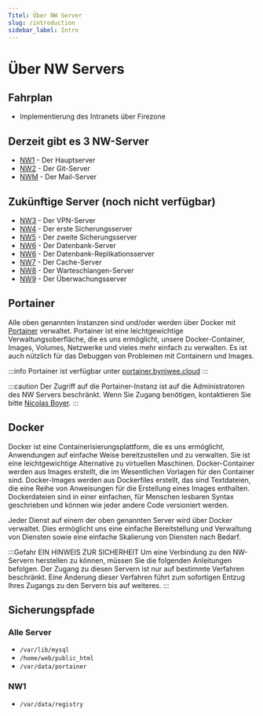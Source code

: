 ```yaml
---
Titel: Über NW Server
slug: /introduction
sidebar_label: Intro
---
```


# Über NW Servers

## Fahrplan

- Implementierung des Intranets über Firezone

## Derzeit gibt es 3 NW-Server

- [NW1](https://nw1.byniwee.cloud) - Der Hauptserver
- [NW2](https://nw2.byniwee.cloud) - Der Git-Server
- [NWM](https://nwm.byniwee.cloud) - Der Mail-Server

## Zukünftige Server (noch nicht verfügbar)

- [NW3](https://nw3.byniwee.cloud) - Der VPN-Server
- [NW4](https://nw4.byniwee.cloud) - Der erste Sicherungsserver
- [NW5](https://nw5.byniwee.cloud) - Der zweite Sicherungsserver
- [NW6](https://nw7.byniwee.cloud) - Der Datenbank-Server
- [NW6](https://nw8.byniwee.cloud) - Der Datenbank-Replikationsserver
- [NW7](https://nw9.byniwee.cloud) - Der Cache-Server
- [NW8](https://nw10.byniwee.cloud) - Der Warteschlangen-Server
- [NW9](https://nw11.byniwee.cloud) - Der Überwachungsserver

## Portainer

Alle oben genannten Instanzen sind und/oder werden über Docker mit [Portainer](https://www.portainer.io/) verwaltet. Portainer ist eine leichtgewichtige Verwaltungsoberfläche, die es uns ermöglicht, unsere Docker-Container, Images, Volumes, Netzwerke und vieles mehr einfach zu verwalten. Es ist auch nützlich für das Debuggen von Problemen mit Containern und Images.

:::info
Portainer ist verfügbar unter [portainer.byniwee.cloud](https://portainer.byniwee.cloud)
:::

:::caution
Der Zugriff auf die Portainer-Instanz ist auf die Administratoren des NW Servers beschränkt. Wenn Sie Zugang benötigen, kontaktieren Sie bitte [Nicolas Boyer](mailto:nicolas@niwee.fr).
:::

## Docker

Docker ist eine Containerisierungsplattform, die es uns ermöglicht, Anwendungen auf einfache Weise bereitzustellen und zu verwalten. Sie ist eine leichtgewichtige Alternative zu virtuellen Maschinen. Docker-Container werden aus Images erstellt, die im Wesentlichen Vorlagen für den Container sind. Docker-Images werden aus Dockerfiles erstellt, das sind Textdateien, die eine Reihe von Anweisungen für die Erstellung eines Images enthalten. Dockerdateien sind in einer einfachen, für Menschen lesbaren Syntax geschrieben und können wie jeder andere Code versioniert werden.

Jeder Dienst auf einem der oben genannten Server wird über Docker verwaltet. Dies ermöglicht uns eine einfache Bereitstellung und Verwaltung von Diensten sowie eine einfache Skalierung von Diensten nach Bedarf.

:::Gefahr EIN HINWEIS ZUR SICHERHEIT
Um eine Verbindung zu den NW-Servern herstellen zu können, müssen Sie die folgenden Anleitungen befolgen. Der Zugang zu diesen Servern ist nur auf bestimmte Verfahren beschränkt. Eine Änderung dieser Verfahren führt zum sofortigen Entzug Ihres Zugangs zu den Servern bis auf weiteres.
:::

## Sicherungspfade

### Alle Server

- `/var/lib/mysql`
- `/home/web/public_html`
- `/var/data/portainer`

### NW1

- `/var/data/registry`
